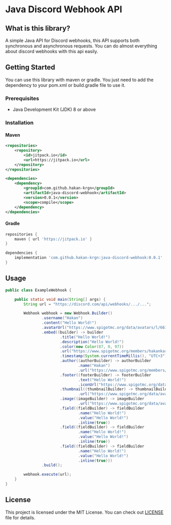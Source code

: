 # Java Discord Webhook API

## What is this library?

A simple Java API for Discord webhooks, this API supports both synchronous
and asynchronous requests. You can do almost everything about discord webhooks
with this api easily.

## Getting Started

You can use this library with maven or gradle. You just need to add the
dependency to your pom.xml or build.gradle file to use it.

### Prerequisites

- Java Development Kit (JDK) 8 or above

### Installation

#### Maven

```xml
<repositories>
    <repository>
        <id>jitpack.io</id>
        <url>https://jitpack.io</url>
    </repository>
</repositories>

<dependencies>
    <dependency>
        <groupId>com.github.hakan-krgn</groupId>
        <artifactId>java-discord-webhook</artifactId>
        <version>0.0.1</version>
        <scope>compile</scope>
    </dependency>
</dependencies>
```

#### Gradle

```groovy
repositories {
    maven { url 'https://jitpack.io' }
}

dependencies {
    implementation 'com.github.hakan-krgn:java-discord-webhook:0.0.1'
}
```

## Usage

```java
public class ExampleWebhook {

    public static void main(String[] args) {
        String url = "https://discord.com/api/webhooks/.../...";

        Webhook webhook = new Webhook.Builder()
                .username("Hakan")
                .content("Hello World!")
                .avatarUrl("https://www.spigotmc.org/data/avatars/l/661/661932.jpg?1586779817")
                .embed((builder) -> builder
                        .title("Hello World!")
                        .description("Hello World!")
                        .color(new Color(87, 0, 97))
                        .url("https://www.spigotmc.org/members/hakankargin.661932/")
                        .timestamp(System.currentTimeMillis(), "UTC+3")
                        .author((authorBuilder) -> authorBuilder
                                .name("Hakan")
                                .url("https://www.spigotmc.org/members/hakankargin.661932/"))
                        .footer((footerBuilder) -> footerBuilder
                                .text("Hello World!")
                                .iconUrl("https://www.spigotmc.org/data/avatars/l/661/661932.jpg?1586779817"))
                        .thumbnail((thumbnailBuilder) -> thumbnailBuilder
                                .url("https://www.spigotmc.org/data/avatars/l/661/661932.jpg?1586779817"))
                        .image((imageBuilder) -> imageBuilder
                                .url("https://www.spigotmc.org/data/avatars/l/661/661932.jpg?1586779817"))
                        .field((fieldBuilder) -> fieldBuilder
                                .name("Hello World!")
                                .value("Hello World!")
                                .inline(true))
                        .field((fieldBuilder) -> fieldBuilder
                                .name("Hello World!")
                                .value("Hello World!")
                                .inline(true))
                        .field((fieldBuilder) -> fieldBuilder
                                .name("Hello World!")
                                .value("Hello World!")
                                .inline(true)))
                .build();

        webhook.execute(url);
    }
}
```

## License

This project is licensed under the MIT License. You can check
out [LICENSE](https://github.com/hakan-krgn/java-discord-webhook/blob/master/LICENSE) file for details.
